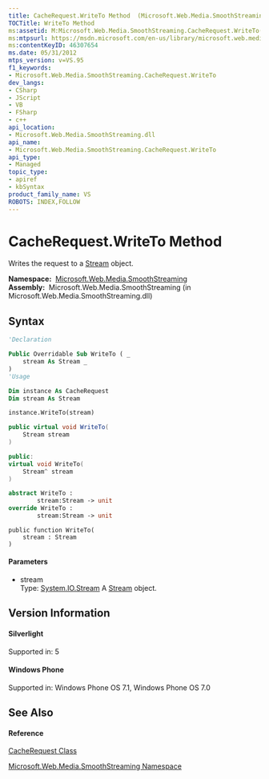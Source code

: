 ```yaml
---
title: CacheRequest.WriteTo Method  (Microsoft.Web.Media.SmoothStreaming)
TOCTitle: WriteTo Method
ms:assetid: M:Microsoft.Web.Media.SmoothStreaming.CacheRequest.WriteTo(System.IO.Stream)
ms:mtpsurl: https://msdn.microsoft.com/en-us/library/microsoft.web.media.smoothstreaming.cacherequest.writeto(v=VS.95)
ms:contentKeyID: 46307654
ms.date: 05/31/2012
mtps_version: v=VS.95
f1_keywords:
- Microsoft.Web.Media.SmoothStreaming.CacheRequest.WriteTo
dev_langs:
- CSharp
- JScript
- VB
- FSharp
- c++
api_location:
- Microsoft.Web.Media.SmoothStreaming.dll
api_name:
- Microsoft.Web.Media.SmoothStreaming.CacheRequest.WriteTo
api_type:
- Managed
topic_type:
- apiref
- kbSyntax
product_family_name: VS
ROBOTS: INDEX,FOLLOW
---
```


# CacheRequest.WriteTo Method

Writes the request to a [Stream](https://msdn.microsoft.com/en-us/library/8f86tw9e\(v=vs.95\)) object.

**Namespace:**  [Microsoft.Web.Media.SmoothStreaming](microsoft-web-media-smoothstreaming-namespace_1.md)  
**Assembly:**  Microsoft.Web.Media.SmoothStreaming (in Microsoft.Web.Media.SmoothStreaming.dll)

## Syntax

``` vb
'Declaration

Public Overridable Sub WriteTo ( _
    stream As Stream _
)
'Usage

Dim instance As CacheRequest
Dim stream As Stream

instance.WriteTo(stream)
```

``` csharp
public virtual void WriteTo(
    Stream stream
)
```

``` c++
public:
virtual void WriteTo(
    Stream^ stream
)
```

``` fsharp
abstract WriteTo : 
        stream:Stream -> unit 
override WriteTo : 
        stream:Stream -> unit 
```

``` jscript
public function WriteTo(
    stream : Stream
)
```

#### Parameters

  - stream  
    Type: [System.IO.Stream](https://msdn.microsoft.com/en-us/library/8f86tw9e\(v=vs.95\))  
    A [Stream](https://msdn.microsoft.com/en-us/library/8f86tw9e\(v=vs.95\)) object.

## Version Information

#### Silverlight

Supported in: 5  

#### Windows Phone

Supported in: Windows Phone OS 7.1, Windows Phone OS 7.0  

## See Also

#### Reference

[CacheRequest Class](cacherequest-class-microsoft-web-media-smoothstreaming_1.md)

[Microsoft.Web.Media.SmoothStreaming Namespace](microsoft-web-media-smoothstreaming-namespace_1.md)

